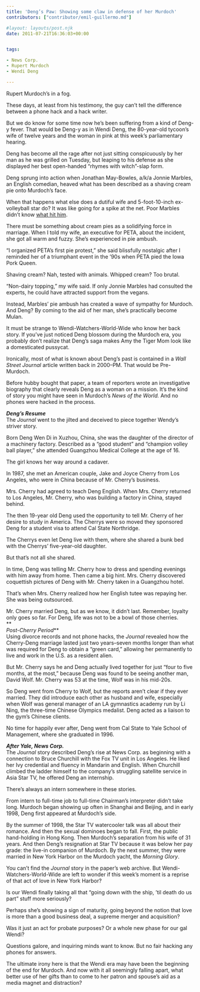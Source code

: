```yaml
---
title: 'Deng’s Paw: Showing some claw in defense of her Murdoch'
contributors: ["contributor/emil-guillermo.md"]

#layout: layouts/post.njk
date: 2011-07-21T16:36:03+00:00


tags:

- News Corp.
- Rupert Murdoch
- Wendi Deng

---
```


Rupert Murdoch’s in a fog.  

These days, at least from his testimony, the guy can’t tell the difference between a phone hack and a hack writer.  

But we do know for some time now he’s been suffering from a kind of Deng-y fever. That would be Deng-y as in Wendi Deng, the 80-year-old tycoon’s wife of twelve years and the woman in pink at this week’s parliamentary hearing.

Deng has become all the rage after not just sitting conspicuously by her man as he was grilled on Tuesday, but leaping to his defense as she displayed her best open-handed “rhymes with witch”-slap form.

Deng sprung into action when Jonathan May-Bowles, a/k/a Jonnie Marbles, an English comedian, heaved what has been described as a shaving cream pie onto Murdoch’s face.

When that happens what else does a dutiful wife and 5-foot-10-inch ex-volleyball star do? It was like going for a spike at the net. Poor Marbles didn’t know [what hit him][1].

There must be something about cream pies as a solidifying force in marriage. When I told my wife, an executive for PETA, about the incident, she got all warm and fuzzy. She’s experienced in pie ambush.

“I organized PETA’s first pie protest,” she said blissfully nostalgic after I reminded her of a triumphant event in the ’90s when PETA pied the Iowa Pork Queen.

Shaving cream? Nah, tested with animals. Whipped cream? Too brutal.

“Non-dairy topping,” my wife said. If only Jonnie Marbles had consulted the experts, he could have attracted support from the vegans.

Instead, Marbles’ pie ambush has created a wave of sympathy for Murdoch. And Deng? By coming to the aid of her man, she’s practically become Mulan.

It must be strange to Wendi-Watchers-World-Wide who know her back story. If you’ve just noticed Deng blossom during the Murdoch era, you probably don’t realize that Deng’s saga makes Amy the Tiger Mom look like a domesticated pussycat.

Ironically, most of what is known about Deng’s past is contained in a _Wall Street Journal_ article written back in 2000–PM. That would be Pre-Murdoch.

Before hubby bought that paper, a team of reporters wrote an investigative biography that clearly reveals Deng as a woman on a mission. It’s the kind of story you might have seen in Murdoch’s _News of the World._ And no phones were hacked in the process.

**_Deng’s Resume_**  
The _Journal_ went to the jilted and deceived to piece together Wendy’s striver story.

Born Deng Wen Di in Xuzhou, China, she was the daughter of the director of a machinery factory. Described as a “good student” and “champion volley ball player,” she attended Guangzhou Medical College at the age of 16.

The girl knows her way around a cadaver.

In 1987, she met an American couple, Jake and Joyce Cherry from Los Angeles, who were in China because of Mr. Cherry’s business.

Mrs. Cherry had agreed to teach Deng English. When Mrs. Cherry returned to Los Angeles, Mr. Cherry, who was building a factory in China, stayed behind.

The then 19-year old Deng used the opportunity to tell Mr. Cherry of her desire to study in America. The Cherrys were so moved they sponsored Deng for a student visa to attend Cal State Northridge.

The Cherrys even let Deng live with them, where she shared a bunk bed with the Cherrys’ five-year-old daughter.

But that’s not all she shared.

In time, Deng was telling Mr. Cherry how to dress and spending evenings with him away from home. Then came a big hint. Mrs. Cherry discovered coquettish pictures of Deng with Mr. Cherry taken in a Guangzhou hotel.

That’s when Mrs. Cherry realized how her English tutee was repaying her. She was being outsourced.

Mr. Cherry married Deng, but as we know, it didn’t last. Remember, loyalty only goes so far. For Deng, life was not to be a bowl of those cherries.  
**  
_Post-Cherry Period_**  
Using divorce records and not phone hacks, the _Journal_ revealed how the Cherry-Deng marriage lasted just two years–seven months longer than what was required for Deng to obtain a “green card,” allowing her permanently to live and work in the U.S. as a resident alien.

But Mr. Cherry says he and Deng actually lived together for just “four to five months, at the most,” because Deng was found to be seeing another man, David Wolf. Mr. Cherry was 53 at the time, Wolf was in his mid-20s.

So Deng went from Cherry to Wolf, but the reports aren’t clear if they ever married. They did introduce each other as husband and wife, especially when Wolf was general manager of an LA gymnastics academy run by Li Ning, the three-time Chinese Olympics medalist. Deng acted as a liaison to the gym’s Chinese clients.  

No time for happily ever after, Deng went from Cal State to Yale School of Management, where she graduated in 1996.  

**_After Yale, News Corp._**  
The _Journal_ story described Deng’s rise at News Corp. as beginning with a connection to Bruce Churchill with the Fox TV unit in Los Angeles. He liked her Ivy credential and fluency in Mandarin and English. When Churchill climbed the ladder himself to the company’s struggling satellite service in Asia Star TV, he offered Deng an internship.

There’s always an intern somewhere in these stories.

From intern to full-time job to full-time Chairman’s interpreter didn’t take long. Murdoch began showing up often in Shanghai and Beijing, and in early 1998, Deng first appeared at Murdoch’s side.

By the summer of 1998, the Star TV watercooler talk was all about their romance. And then the sexual dominoes began to fall. First, the public hand-holding in Hong Kong. Then Murdoch’s separation from his wife of 31 years. And then Deng’s resignation at Star TV because it was below her pay grade: the live-in companion of Murdoch. By the next summer, they were married in New York Harbor on the Murdoch yacht, the _Morning Glory_.

You can’t find the _Journal_ story in the paper’s web archive. But Wendi-Watchers-World-Wide are left to wonder if this week’s moment is a reprise of that act of love in New York Harbor?

Is our Wendi finally taking all that “going down with the ship, ’til death do us part” stuff more seriously?

Perhaps she’s showing a sign of maturity, going beyond the notion that love is more than a good business deal, a supreme merger and acquisition?  

Was it just an act for probate purposes? Or a whole new phase for our gal Wendi?

Questions galore, and inquiring minds want to know.  But no fair hacking any phones for answers.

The ultimate irony here is that the Wendi era may have been the beginning of the end for Murdoch. And now with it all seemingly falling apart, what better use of her gifts than to come to her patron and spouse’s aid as a media magnet and distraction?

[1]: https://www.nytimes.com/2011/07/20/world/europe/20wendi.html?scp=1&sq=Wendi%20Murdoch&st=cse
